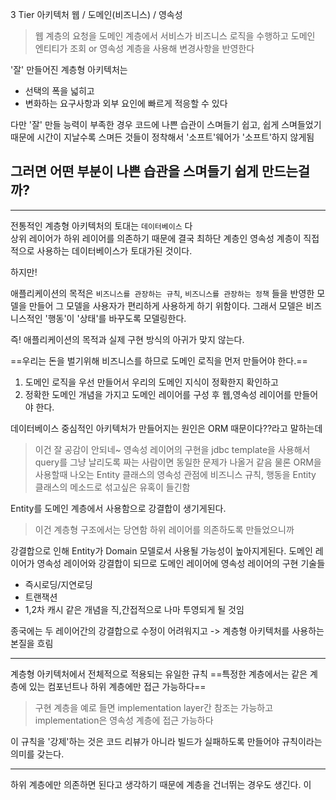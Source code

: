 
3 Tier 아키텍처
웹 / 도메인(비즈니스) / 영속성
> 웹 계층의 요청을 도메인 계층에서 서비스가 비즈니스 로직을 수행하고 도메인 엔티티가 조회 or 영속성 계층을 사용해 변경사항을 반영한다

'잘' 만들어진 계층형 아키텍처는
- 선택의 폭을 넓히고
- 변화하는 요구사항과 외부 요인에 빠르게 적응할 수 있다

다만 '잘' 만들 능력이 부족한 경우 코드에 나쁜 습관이 스며들기 쉽고, 쉽게 스며들었기 때문에 시간이 지날수록 스며든 것들이 정착해서 '소프트'웨어가 '소프트'하지 않게됨


## 그러면 어떤 부분이 나쁜 습관을 스며들기 쉽게 만드는걸까?

---

전통적인 계층형 아키텍처의 토대는 `데이터베이스` 다  
상위 레이어가 하위 레이어를 의존하기 때문에 결국 최하단 계층인 영속성 계층이 직접적으로 사용하는 데이터베이스가 토대가된 것이다.

하지만!

애플리케이션의 목적은 `비즈니스를 관장하는 규칙`, `비즈니스를 관장하는 정책` 들을 반영한 모델을 만들어 그 모델을 사용자가 편리하게 사용하게 하기 위함이다.
그래서 모델은 비즈니스적인 '행동'이 '상태'를 바꾸도록 모델링한다.

즉!
애플리케이션의 목적과 실제 구현 방식의 아귀가 맞지 않는다.

==우리는 돈을 벌기위해 비즈니스를 하므로 도메인 로직을 먼저 만들어야 한다.==
1. 도메인 로직을 우선 만들어서 우리의 도메인 지식이 정확한지 확인하고 
2. 정확한 도메인 개념을 가지고 도메인 레이어를 구성 후 웹,영속성 레이어를 만들어야 한다.


데이터베이스 중심적인 아키텍처가 만들어지는 원인은 ORM 때문이다??라고 말하는데
> 이건 잘 공감이 안되네~
> 영속성 레이어의 구현을 jdbc template을 사용해서 query를 그냥 날리도록 짜는 사람이면 동일한 문제가 나올거 같음
> 물론 ORM을 사용할때 나오는 Entity 클래스의 영속성 관점에 비즈니스 규칙, 행동을 Entity 클래스의 메소드로 섞고싶은 유혹이 들긴함

Entity를 도메인 계층에서 사용함으로 강결합이 생기게된다.
> 이건 계층형 구조에서는 당연함 하위 레이어를 의존하도록 만들었으니까

강결합으로 인해 Entity가 Domain 모델로서 사용될 가능성이 높아지게된다.
도메인 레이어가 영속성 레이어와 강결합이 되므로 도메인 레이어에 영속성 레이어의 구현 기술들
- 즉시로딩/지연로딩
- 트랜잭션
- 1,2차 캐시
같은 개념을 직,간접적으로 나마 투영되게 될 것임

종국에는 두 레이어간의 강결합으로 수정이 어려워지고 -> 계층형 아키텍처를 사용하는 본질을 흐림

---

계층형 아키텍처에서 전체적으로 적용되는 유일한 규칙
==특정한 계층에서는 같은 계층에 있는 컴포넌트나 하위 계층에만 접근 가능하다==
> 구현 계층을 예로 들면 implementation layer간 참조는 가능하고 implementation은 영속성 계층에 접근 가능하다 

이 규칙을 '강제'하는 것은 코드 리뷰가 아니라 빌드가 실패하도록 만들어야 규칙이라는 의미를 갖는다.

---

하위 계층에만 의존하면 된다고 생각하기 때문에 계층을 건너뛰는 경우도 생긴다.
이
